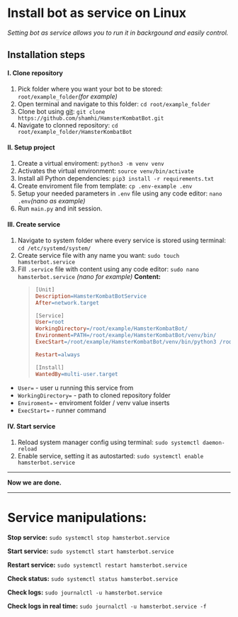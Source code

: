# Install bot as service on Linux
_Setting bot as service allows you to run it in backrgound and easily control._

## Installation steps
#### I. Clone repository
1. Pick folder where you want your bot to be stored:
    `root/example_folder`_(for example)_
2. Open terminal and navigate to this folder:
    `cd root/example_folder`
3. Clone bot using [git](https://www.git-scm.com/):
    `git clone https://github.com/shamhi/HamsterKombatBot.git`
4. Navigate to clonned repository:
    `cd root/example_folder/HamsterKombatBot`

#### II. Setup project
1. Create a virtual enviroment:
    `python3 -m venv venv`
2. Activates the virtual environment:
  `source venv/bin/activate`
3. Install all Python dependencies:
  `pip3 install -r requirements.txt`
4. Create enviroment file from template:
  `cp .env-example .env`
5. Setup your needed parameters in `.env` file using any code editor:
  `nano .env`_(nano as example)_
6. Run `main.py` and init session.
  
#### III. Create service
1. Navigate to system folder where every service is stored using terminal:
    `cd /etc/systemd/system/`
2. Create service file with any name you want:
    `sudo touch hamsterbot.service`
3. Fill `.service` file with content using any code editor:
    `sudo nano hamsterbot.service` _(nano for example)_
    **Content:**
    > ```makefile
    > [Unit]
    > Description=HamsterKombatBotService
    > After=network.target
    > 
    > [Service]
    > User=root
    > WorkingDirectory=/root/example/HamsterKombatBot/
    > Environment=PATH=/root/example/HamsterKombatBot/venv/bin/
    > ExecStart=/root/example/HamsterKombatBot/venv/bin/python3 /root/example/> HamsterKombatBot/main.py -a 2
    > 
    > Restart=always
    > 
    > [Install]
    > WantedBy=multi-user.target
    > ```
 - `User=` - user u running this service from
 - `WorkingDirectory=` - path to cloned repository folder
 - `Enviroment=` - enviroment folder / venv value inserts
 - `ExecStart=` - runner command  

#### IV. Start service
1. Reload system manager config using terminal:
    `sudo systemctl daemon-reload`
1. Enable service, setting it as autostarted:
    `sudo systemctl enable hamsterbot.service`
___
**Now we are done.**

___
# Service manipulations:
**Stop service:**
`sudo systemctl stop hamsterbot.service`

**Start service:**
`sudo systemctl start hamsterbot.service`

**Restart service:**
`sudo systemctl restart hamsterbot.service`

**Check status:**
`sudo systemctl status hamsterbot.service`

**Check logs:**
`sudo journalctl -u hamsterbot.service`

**Check logs in real time:**
`sudo journalctl -u hamsterbot.service -f`